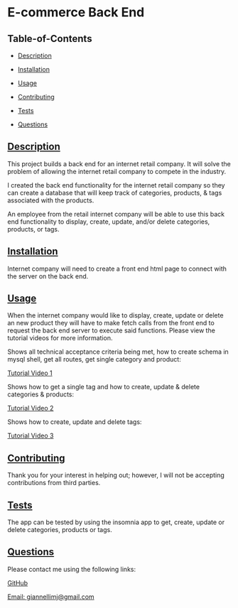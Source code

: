   # E-commerce Back End

 ## Table-of-Contents

  * [Description](#description)
  * [Installation](#installation)
  * [Usage](#usage)
   
  * [Contributing](#contributing)
  * [Tests](#tests)
  * [Questions](#questions)
  
  ## [Description](#table-of-contents)

  This project builds a back end for an internet retail company. It will solve the problem of allowing the internet retail company to compete in the industry.

  I created the back end functionality for the internet retail company so they can create a database that will keep track of categories, products, & tags associated with the products.

  An employee from the retail internet company will be able to use this back end functionality to display, create, update, and/or delete categories, products, or tags.

  ## [Installation](#table-of-contents)

  Internet company will need to create a front end html page to connect with the server on the back end. 

  ## [Usage](#table-of-contents)

  When the internet company would like to display, create, update or delete an new product they will have to make fetch calls from the front end to request the back end server to execute said functions. Please view the tutorial videos for more information.

  Shows all technical acceptance criteria being met, how to create schema in mysql shell, get all routes, get single category and product:
  
  [Tutorial Video 1](https://drive.google.com/file/d/1XADxzRn6hx2pAr6l-XmDQeTi9Ctvhc7F/view)

  Shows how to get a single tag and how to create, update & delete categories & products:

  [Tutorial Video 2](https://drive.google.com/file/d/1ai77rdudOYmo8bixTAranw2KY0hJQcXl/view)
  
  Shows how to create, update and delete tags:

  [Tutorial Video 3](https://drive.google.com/file/d/1Pb8eulWNY4Nk907Eu3CsTOMBggGhIr2w/view)
   

  ## [Contributing](#table-of-contents)
  
  
  Thank you for your interest in helping out; however, I will not be accepting contributions from third parties.
    

  ## [Tests](#table-of-contents)

  The app can be tested by using the insomnia app to get, create, update or delete categories, products or tags. 

  ## [Questions](#table-of-contents)

  Please contact me using the following links:

  [GitHub](https://github.com/mjgiannelli)

  [Email: giannellimj@gmail.com](mailto:giannellimj@gmail.com)
